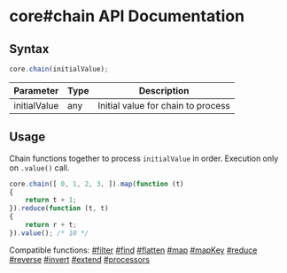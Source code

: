 # core#chain API Documentation

## Syntax

``` javascript
core.chain(initialValue);
```

| Parameter | Type | Description |
|--|--|--|
| initialValue | any | Initial value for chain to process |

## Usage

Chain functions together to process `initialValue` in order. Execution only on `.value()` call.

``` javascript
core.chain([ 0, 1, 2, 3, ]).map(function (t)
{
    return t + 1;
}).reduce(function (t, t)
{
    return r + t;
}).value(); /* 10 */
```

Compatible functions: [#filter](../array/filter.md) [#find](../array/find.md) [#flatten](../array/flatten.md) [#map](../array/map.md) [#mapKey](../array/mapKey.md) [#reduce](../array/reduce.md) [#reverse](../array/reverse.md) [#invert](../boolean/invert.md) [#extend](../object/extend.md) [#processors](../function/processors.md)
